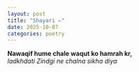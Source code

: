 ```yaml
---
layout: post
title: "Shayari ✍️"
date: 2025-10-07
categories: poetry
---
```


**Nawaqif hume chale waqut ko hamrah kr,**  
*ladkhdati Zindgi ne chalna sikha diya*
